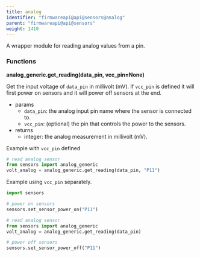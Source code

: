 ```yaml
---
title: analog
identifier: "firmwareapi@api@sensors@analog"
parent: "firmwareapi@api@sensors"
weight: 1410
---
```


A wrapper module for reading analog values from a pin.

### Functions

**analog_generic.get_reading(data_pin, vcc_pin=None)**

Get the input voltage of `data_pin` in millivolt (mV). If `vcc_pin` is defined it will first power on sensors and it will power off sensors at the end.

- params
  - `data_pin`: the analog input pin name where the sensor is connected to.
  - `vcc_pin`: (optional) the pin that controls the power to the sensors.
- returns
  - integer: the analog measurement in millivolt (mV).

Example with `vcc_pin` defined

```python
# read analog sensor
from sensors import analog_generic
volt_analog = analog_generic.get_reading(data_pin, "P11")
```

Example using `vcc_pin` separately.

```python
import sensors

# power on sensors
sensors.set_sensor_power_on("P11")

# read analog sensor
from sensors import analog_generic
volt_analog = analog_generic.get_reading(data_pin)

# power off sensors
sensors.set_sensor_power_off("P11")
```
